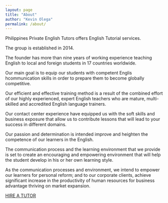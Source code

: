 ```yaml
---
layout: page
title: "About"
author: "Kevin Olega"
permalink: /about/
---
```


Philippines Private English Tutors offers English Tutorial services.

The group is established in 2014.

The founder has more than nine years of working experience teaching English to local and foreign students in 17 countries worldwide.

Our main goal is to equip our students with competent Englis hcommunication skills in order to prepare them to become globally competitive.

Our efficient and effective training method is a result of the combined effort of our highly experienced, expert English teachers who are mature, multi-skilled and accredited English language trainers.

Our contact center experience have equipped us with the soft skills and business exposure that allow us to contribute lessons that will lead to your success in different domains.

Our passion and determination is intended improve and heighten the competence of our learners in the English.

The communication process and the learning environment that we provide is set to create an encouraging and empowering environment that will help the student develop in his or her own learning style.


As the communication processes and environment, we intend to empower our learners for personal reform; and to our corporate clients, achieve significant increase in the productivity of human resources for business advantage thriving on market expansion.

<a href="{{ '/contact' | prepend: site.baseurl }}" class="button">HIRE A TUTOR</a>
